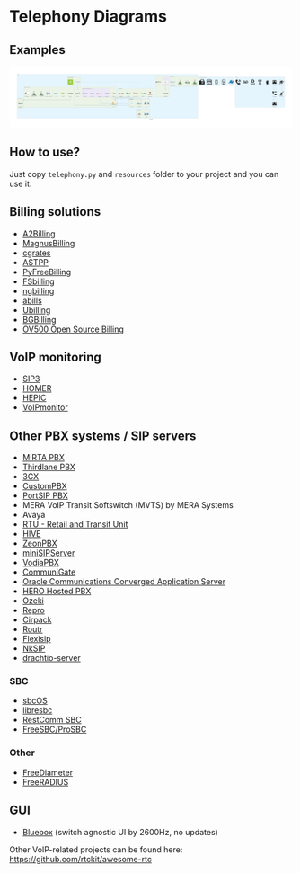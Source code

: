 # Telephony Diagrams

## Examples

<img src="./examples.png" width="800">

## How to use?

Just copy `telephony.py` and `resources` folder to your project and you can use it.

## Billing solutions

- [A2Billing](https://github.com/Star2Billing/a2billing)
- [MagnusBilling](https://github.com/magnussolution/magnusbilling7)
- [cgrates](https://github.com/cgrates/cgrates)
- [ASTPP](https://github.com/iNextrix/ASTPP)
- [PyFreeBilling](https://github.com/mwolff44/pyfreebilling)
- [FSbilling](https://www.fsbilling.com/)
- [ngbilling](https://github.com/ngecom/ngbilling)
- [abills](http://abills.net.ua/)
- [Ubilling](http://ubilling.net.ua/)
- [BGBilling](https://bgbilling.ru)
- [OV500 Open Source Billing](https://ov500.openvoips.org/dynamic-routing-paypal-did-lcr-support/)

## VoIP monitoring

- [SIP3](https://sip3.io/)
- [HOMER](https://sipcapture.org/)
- [HEPIC](https://hepic.tel)
- [VoIPmonitor](https://www.voipmonitor.org/)

## Other PBX systems / SIP servers

- [MiRTA PBX](http://www.mirtapbx.com)
- [Thirdlane PBX](https://www.thirdlane.com)
- [3CX](https://www.3cx.com/)
- [CustomPBX](https://github.com/CustomPBX/cpbx-docker)
- [PortSIP PBX](https://www.portsip.com/portsip-pbx/)
- MERA VoIP Transit Softswitch (MVTS) by MERA Systems
- Avaya
- [RTU - Retail and Transit Unit](https://ru.wikipedia.org/wiki/%D0%A0%D0%BE%D1%81%D1%81%D0%B8%D0%B9%D1%81%D0%BA%D0%B8%D0%B9_%D1%82%D0%B5%D0%BB%D0%B5%D1%84%D0%BE%D0%BD%D0%BD%D1%8B%D0%B9_%D1%83%D0%B7%D0%B5%D0%BB)
- [HIVE](https://iptelefon.su/promo/hive)
- [ZeonPBX](https://zeonpbx.ru/)
- [miniSIPServer](https://www.myvoipapp.com/)
- [VodiaPBX](https://vodia.com/)
- [CommuniGate](https://communigate.com/)
- [Oracle Communications Converged Application Server](https://www.oracle.com/industries/communications/converged-application-server/)
- [HERO Hosted PBX](http://www.dialexia.com/hosted-pbx/)
- [Ozeki](https://ozekiphone.com/p_4706-home.html)
- [Repro](https://www.resiprocate.org/About_Repro)
- [Cirpack](http://www.cirpack.com/)
- [Routr](https://routr.io/)
- [Flexisip](https://github.com/BelledonneCommunications/flexisip)
- [NkSIP](https://github.com/NetComposer/nksip)
- [drachtio-server](https://github.com/drachtio/drachtio-server)

### SBC

- [sbcOS](https://github.com/voiceboys/sbcOS)
- [libresbc](https://github.com/hnimminh/libresbc)
- [RestComm SBC](https://github.com/RestComm/sbc)
- [FreeSBC/ProSBC](https://freesbc.telcobridges.com/)

### Other

- [FreeDiameter](https://github.com/freeDiameter/freeDiameter)
- [FreeRADIUS](https://github.com/FreeRADIUS/freeradius-server)

## GUI

- [Bluebox](https://github.com/2600hz/bluebox) (switch agnostic UI by 2600Hz, no updates)

Other VoIP-related projects can be found here: https://github.com/rtckit/awesome-rtc
